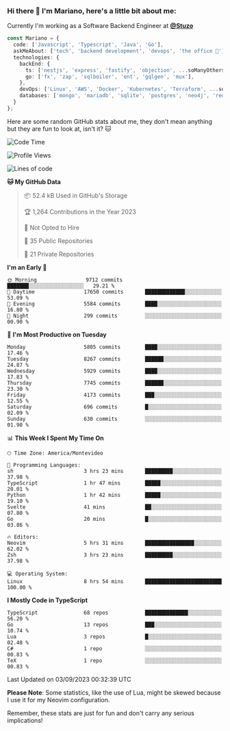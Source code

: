 ### Hi there 👋 I'm Mariano, here's a little bit about me:

Currently I'm working as a Software Backend Engineer at [**@Stuzo**](https://www.stuzo.com/)

```ts
const Mariano = {
  code: ['Javascript', 'Typescript', 'Java', 'Go'],
  askMeAbout: ['tech', 'backend development', 'devops', 'the office 💼'],
  technologies: {
    backEnd: {
      ts: ['nestjs', 'express', 'fastify', 'objection', ...soManyOthersFrameworks],
      go: ['fx', 'zap', 'sqlboiler', 'ent', 'gqlgen', 'mux'],
    },
    devOps: ['Linux', 'AWS', 'Docker', 'Kubernetes', 'Terraform', ...soManyOthersTools],
    databases: ['mongo', 'mariadb', 'sqlite', 'postgres', 'neo4j', 'redis', ...],
  }
};
```

Here are some random GitHub stats about me, they don't mean anything but they are fun to look at, isn't it? 🐱

<!--START_SECTION:waka-->
![Code Time](http://img.shields.io/badge/Code%20Time-1%2C135%20hrs%2052%20mins-blue)

![Profile Views](http://img.shields.io/badge/Profile%20Views-0-blue)

![Lines of code](https://img.shields.io/badge/From%20Hello%20World%20I%27ve%20Written-11.1%20million%20lines%20of%20code-blue)

**🐱 My GitHub Data** 

> 📦 52.4 kB Used in GitHub's Storage 
 > 
> 🏆 1,264 Contributions in the Year 2023
 > 
> 🚫 Not Opted to Hire
 > 
> 📜 35 Public Repositories 
 > 
> 🔑 21 Private Repositories 
 > 
**I'm an Early 🐤** 

```text
🌞 Morning                9712 commits        ███████░░░░░░░░░░░░░░░░░░   29.21 % 
🌆 Daytime                17650 commits       █████████████░░░░░░░░░░░░   53.09 % 
🌃 Evening                5584 commits        ████░░░░░░░░░░░░░░░░░░░░░   16.80 % 
🌙 Night                  299 commits         ░░░░░░░░░░░░░░░░░░░░░░░░░   00.90 % 
```
📅 **I'm Most Productive on Tuesday** 

```text
Monday                   5805 commits        ████░░░░░░░░░░░░░░░░░░░░░   17.46 % 
Tuesday                  8267 commits        ██████░░░░░░░░░░░░░░░░░░░   24.87 % 
Wednesday                5929 commits        ████░░░░░░░░░░░░░░░░░░░░░   17.83 % 
Thursday                 7745 commits        ██████░░░░░░░░░░░░░░░░░░░   23.30 % 
Friday                   4173 commits        ███░░░░░░░░░░░░░░░░░░░░░░   12.55 % 
Saturday                 696 commits         █░░░░░░░░░░░░░░░░░░░░░░░░   02.09 % 
Sunday                   630 commits         ░░░░░░░░░░░░░░░░░░░░░░░░░   01.90 % 
```


📊 **This Week I Spent My Time On** 

```text
🕑︎ Time Zone: America/Montevideo

💬 Programming Languages: 
sh                       3 hrs 23 mins       █████████░░░░░░░░░░░░░░░░   37.98 % 
TypeScript               1 hr 47 mins        █████░░░░░░░░░░░░░░░░░░░░   20.01 % 
Python                   1 hr 42 mins        █████░░░░░░░░░░░░░░░░░░░░   19.10 % 
Svelte                   41 mins             ██░░░░░░░░░░░░░░░░░░░░░░░   07.80 % 
Go                       20 mins             █░░░░░░░░░░░░░░░░░░░░░░░░   03.86 % 

🔥 Editors: 
Neovim                   5 hrs 31 mins       ████████████████░░░░░░░░░   62.02 % 
Zsh                      3 hrs 23 mins       █████████░░░░░░░░░░░░░░░░   37.98 % 

💻 Operating System: 
Linux                    8 hrs 54 mins       █████████████████████████   100.00 % 
```

**I Mostly Code in TypeScript** 

```text
TypeScript               68 repos            ██████████████░░░░░░░░░░░   56.20 % 
Go                       13 repos            ███░░░░░░░░░░░░░░░░░░░░░░   10.74 % 
Lua                      3 repos             █░░░░░░░░░░░░░░░░░░░░░░░░   02.48 % 
C#                       1 repo              ░░░░░░░░░░░░░░░░░░░░░░░░░   00.83 % 
TeX                      1 repo              ░░░░░░░░░░░░░░░░░░░░░░░░░   00.83 % 
```




 Last Updated on 03/09/2023 00:32:39 UTC
<!--END_SECTION:waka-->

**Please Note**: Some statistics, like the use of Lua, might be skewed because I use it for my Neovim configuration.

Remember, these stats are just for fun and don't carry any serious implications!
